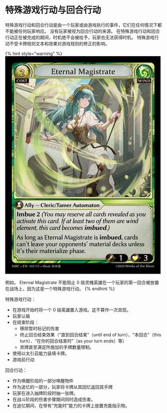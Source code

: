 # 特殊游戏行动与回合行动

特殊游戏行动和回合行动是由一个玩家或由游戏执行的事件，它们在任何情况下都不能被任何玩家响应。 没有玩家被视为回合行动的来源。 在特殊游戏行动和回合行动正在被完成的期间，时机绝不会被给予，玩家也无法获得时机。 特殊游戏行动不受卡牌规则文本和效果对游戏规则的修正的影响。

{% hint style="warning" %}
![](../../.gitbook/assets/image.png)

例如， Eternal Magistrate 不能阻止 0 级灵魄英雄在一个玩家的第一回合被放置在战场上，因为这是一个特殊游戏行动。
{% endhint %}

特殊游戏行动：

* 在游戏开始时将一个 0 级英雄置入游戏。这不算作一次具现。
* 玩家认输
* 在结束阶段：
  * 移除暂时标记的伤害
  * 终止回合结束效果（“直到回合结束”（until end of turn）、“本回合”（this turn）、“在你的回合结束时”（as your turn ends）等）
  * 弃牌直至满足所施加的手牌数量限制。
* 使用以太引召能力装填卡牌。
* 游戏前行动

回合行动：

* 作为唤醒阶段的一部分唤醒物件
* 作为追忆的一部分，玩家将卡牌从其回忆返回其手牌
* 玩家在进入抽牌阶段时抽一张牌。
* 在战斗阶段的伤害步骤期间同时造成伤害。
* 在追忆期间，在带有“充能时”能力的卡牌上放置充能指示物。
